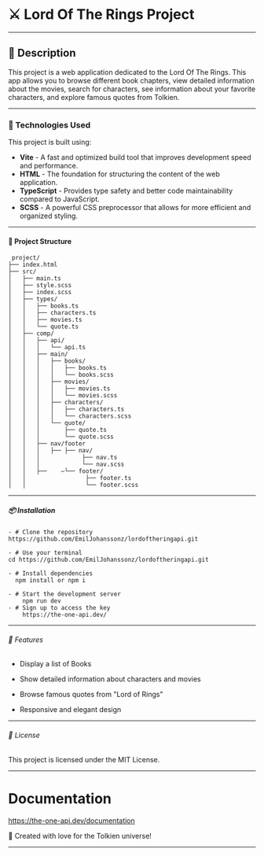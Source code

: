 # ⚔️ Lord Of The Rings Project 

---

## 📖 Description
This project is a web application dedicated to the Lord Of The Rings. This app allows you to browse different book chapters, view detailed information about the movies, search for characters, see information about your favorite characters, and explore famous quotes from Tolkien.

---

### 🚀 Technologies Used

This project is built using:

- **Vite** - A fast and optimized build tool that improves development speed and performance.
- **HTML** - The foundation for structuring the content of the web application.
- **TypeScript** - Provides type safety and better code maintainability compared to JavaScript.
- **SCSS** - A powerful CSS preprocessor that allows for more efficient and organized styling.

---

#### 📂 Project Structure


```
 project/
├── index.html
├── src/
│   ├── main.ts
│   ├── style.scss
│   ├── index.scss
│   ├── types/
│   │   ├── books.ts
│   │   ├── characters.ts
│   │   ├── movies.ts
│   │   └── quote.ts
│   ├── comp/
│   │   ├── api/
│   │   │   └── api.ts
│   │   ├── main/
│   │   │   ├── books/
│   │   │   │   ├── books.ts
│   │   │   │   └── books.scss
│   │   │   ├── movies/
│   │   │   │   ├── movies.ts
│   │   │   │   └── movies.scss
│   │   │   ├── characters/
│   │   │   │   ├── characters.ts
│   │   │   │   └── characters.scss
│   │   │   └── quote/
│   │   │       ├── quote.ts
│   │   │       └── quote.scss
│   │   ├── nav/footer
│   │   │   ├── ├── nav/ 
│   │   │            ├── nav.ts 
│   │   │            └── nav.scss 
│   │   ├──    –└── footer/
│   │                 ├── footer.ts
│   │                 └── footer.scss

```

---

##### 📦 Installation

```
- # Clone the repository
https://github.com/EmilJohanssonz/lordoftheringapi.git

- # Use your terminal
cd https://github.com/EmilJohanssonz/lordoftheringapi.git

- # Install dependencies
  npm install or npm i

- # Start the development server
    npm run dev
- # Sign up to access the key
    https://the-one-api.dev/

  ```

---

###### 📌 Features

- Display a list of Books

- Show detailed information about characters and movies

- Browse famous quotes from "Lord of Rings"

- Responsive and elegant design

---
     

###### 📜 License

This project is licensed under the MIT License.

---
# Documentation
https://the-one-api.dev/documentation

💙 Created with love for the Tolkien universe!

---
